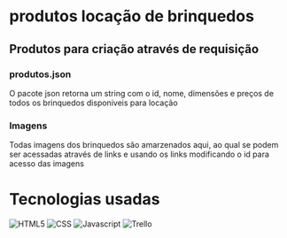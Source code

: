 # produtos locação de brinquedos

<h2>Produtos para criação através de requisição</h2>

<h3>produtos.json</h3>

O pacote json retorna um string com o id, nome, dimensões e preços de todos os brinquedos disponiveis para locação

<h3>Imagens</h3>

Todas imagens dos brinquedos são amarzenados aqui, ao qual se podem ser acessadas através de links e usando os links modificando o id para acesso das imagens


# Tecnologias usadas #

![HTML5](https://img.shields.io/badge/HTML-239120?style=for-the-badge&logo=html5&logoColor=white)
![CSS](https://img.shields.io/badge/CSS-239120?&style=for-the-badge&logo=css3&logoColor=white)
![Javascript](https://img.shields.io/badge/JavaScript-F7DF1E?style=for-the-badge&logo=javascript&logoColor=black)
![Trello](https://img.shields.io/badge/Trello-0052CC?style=for-the-badge&logo=trello&logoColor=white)
